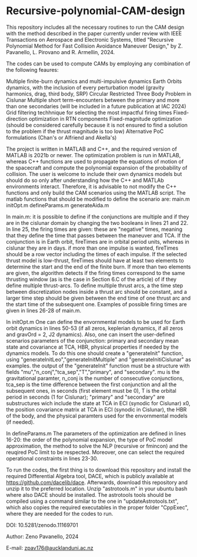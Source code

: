 # Recursive-polynomial-CAM-design
This repository includes all the necessary routines to run the CAM design with the method described in the paper currently under review with IEEE Transactions on Aerospace and Electronic Systems, titled "Recursive Polynomial Method for Fast Collision Avoidance Maneuver Design," by Z. Pavanello, L. Pirovano and R. Armellin, 2024.

The codes can be used to compute CAMs by employing any combination of the following feaures:

Multiple finite-burn dynamics and multi-impulsive dynamics
Earth Orbits dynamics, with the inclusion of every perturbation model (gravity harmonics, drag, third body, SRP)
Circular Restricted Three Body Problem in Cislunar
Multiple short term-encounters between the primary and more than one secondaries (will be included in a future publication at IAC 2024)
Grid filtering techhnique for selecting the most impactful firing times
Fixed-direction optimization in RTN components
Fixed-magnitude optimization (should be considered carefully because it is not ensured to find a solution to the problem if the thrust magnitude is too low)
Alternative PoC formulations (Chan's or Alfriend and Akella's)

The project is written in MATLAB and C++, and the required version of MATLAB is 2021b or newer. The optimization problem is run in MATLAB, whereas C++ functions are used to propagate the equations of motion of the spacecraft and compute the polynomial expansion of the probability of collision. The user is welcome to include their own dynamics models but should do so only after understanding how the C++ and MATLAb environments interact. Therefore, it is advisable to not modify the C++ functions and only build the CAM scenarios using the MATLAB script. 
The matlab functions that should be modified to define the scenario are:
main.m
initOpt.m
defineParams.m
generateAida.m

In main.m:
it is possible to define if the conjunctions are multiple and if they are in the cislunar domain by changing the two booleans in lines 21 and 22. 
In line 25, the firing times are given: these are "negative" times, meaning that they define the time that passes between the maneuver and TCA. If the conjunction is in Earth orbit, fireTimes are in orbital period units, whereas in cislunar they are in days. if more than one impulse is wanted, fireTimes should be a row vector including the times of each impulse. If the selected thrust model is low-thrust, fireTimes should have at least two elements to determine the start and the end of the finite burn. If more than two elements are given, the algorithm detects if the firing times correspond to the same thrusting window (as is the case in Section 6.C of the article) of if they define multiple thrust-arcs. To define multiple thrust arcs, a the time step between discretization nodes inside a thrust arc should be constant, and a larger time step should be given between the end time of one thrust arc and the start time of the subsequent one. Examples of possible firing times are given in lines 26-28 of main.m.

In initOpt.m
One can define the envornmental models to be used for Earth orbit dynamics in lines 50-53 (if all zeros, keplerian dynamics, if all zeros and gravOrd = 2, J2 dynamics). Also, one can insert the user-defined scenarios parameters of the conjunction: primary and secondary mean state and covariance at TCA, HBR, physical properties if needed by the dynamics models. To do this one should create a "generateInit" function, using "generateInitLeo","generateInitMultiple" and "generateInitiCislunar" as examples.
the output of the "generateInit" function must be a structure with fields "mu","n_conj","tca_sep","T","primary", and "secondary". mu is the gravitational paramter, n_conj is the number of consecutive conjunctions, tca_sep is the time difference between the first conjunction and all the subsequent ones, in seconds (first element must be 0), T is the orbital period in seconds (1 for Cislunar); "primary" and "secondary" are substructures wich include the state at TCA in ECI (synodic for Cislunar) x0, the position covariance matrix at TCA in ECI (synodic in Cislunar), the HBR of the body, and the physical paramters used for the envornmental models (if needed).

In defineParams.m
The parameters of the optimization are defined in lines 16-20: the order of the polynomial expansion, the type of PoC model approximation, the method to solve the NLP (recursive or fmincon) and the reuqired PoC limit to be respected. Moreover, one can select the required operational constraints in lines 23-30.


To run the codes, the first thing is to download this repository and install the required Differential Algebra tool, DACE, which is publicly available at https://github.com/dacelib/dace. Afterwards, download this repository and unzip it to the preferred location. Unzip "astrotools.m" in your ubuntu bash where also DACE should be installed. The astrotools tools should be compiled using a command similar to the one in "updateAstrotools.txt", which also copies the required executables in the proper folder "CppExec", where they are needed for the codes to run.

DOI: 10.5281/zenodo.11169701

Author: Zeno Pavanello, 2024

E-mail: zpav176@aucklanduni.ac.nz